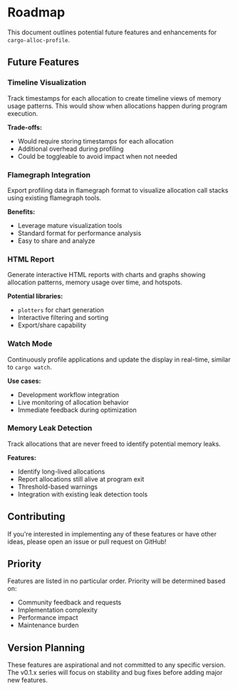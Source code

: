 # Roadmap

This document outlines potential future features and enhancements for `cargo-alloc-profile`.

## Future Features

### Timeline Visualization

Track timestamps for each allocation to create timeline views of memory usage patterns. This would show when allocations happen during program execution.

**Trade-offs:**

- Would require storing timestamps for each allocation
- Additional overhead during profiling
- Could be toggleable to avoid impact when not needed

### Flamegraph Integration

Export profiling data in flamegraph format to visualize allocation call stacks using existing flamegraph tools.

**Benefits:**

- Leverage mature visualization tools
- Standard format for performance analysis
- Easy to share and analyze

### HTML Report

Generate interactive HTML reports with charts and graphs showing allocation patterns, memory usage over time, and hotspots.

**Potential libraries:**

- `plotters` for chart generation
- Interactive filtering and sorting
- Export/share capability

### Watch Mode

Continuously profile applications and update the display in real-time, similar to `cargo watch`.

**Use cases:**

- Development workflow integration
- Live monitoring of allocation behavior
- Immediate feedback during optimization

### Memory Leak Detection

Track allocations that are never freed to identify potential memory leaks.

**Features:**

- Identify long-lived allocations
- Report allocations still alive at program exit
- Threshold-based warnings
- Integration with existing leak detection tools

## Contributing

If you're interested in implementing any of these features or have other ideas, please open an issue or pull request on GitHub!

## Priority

Features are listed in no particular order. Priority will be determined based on:

- Community feedback and requests
- Implementation complexity
- Performance impact
- Maintenance burden

## Version Planning

These features are aspirational and not committed to any specific version. The v0.1.x series will focus on stability and bug fixes before adding major new features.
